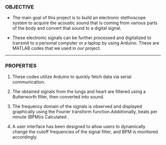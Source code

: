 ###  **OBJECTIVE**


- The main goal of this  project is to build an electronic stethoscope system to acquire the acoustic sound that is coming from various parts of the body and convert that sound to a digital signal. 


 - These electronic signals can be further processed and digitalized to transmit to a personal computer or a laptop by using Arduino.  These are MATLAB codes that we used in our project.
 

------------


 
###  PROPERTIES 
1. These codes utilize Arduino to quickly fetch data via serial communication. 

2. The obtained signals from the lungs and heart are filtered using a Butterworth filter, then converted into sound. 

3. The frequency domain of the signals is observed and displayed graphically using the Fourier transform function.Addıitionally, beats per minute (BPM)is Calculated . 

4. A user interface has been designed to allow users to dynamically change the cutoff frequencies of the signal filter, and BPM is monitored accordingly.


